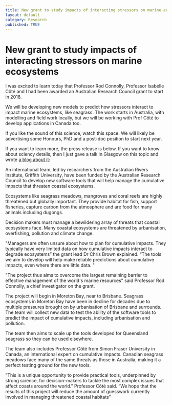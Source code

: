```yaml
---
title: New grant to study impacts of interacting stressors on marine ecosystems
layout: default
category: Research
published: TRUE
---
```


# New grant to study impacts of interacting stressors on marine ecosystems

I was excited to learn today that Professor Rod Connolly, Professor Isabelle Côté and I had been awarded an Australian Research Council grant to start in 2018.

We will be developing new models to predict how stressors interact to impact marine ecosystems, like seagrass. The work starts in Australia, with modelling and field work locally, but we will be working with Prof Côté to develop applications in Canada too.

If you like the sound of this science, watch this space. We will likely be advertising some Honours, PhD and a post-doc position to start next year.

If you want to learn more, the press release is below. If you want to know about sciency details, then I just gave a talk in Glasgow on this topic and wrote [a blog about it](http://www.seascapemodels.org/research/2017/10/06/managing-multiple-stressors.html):

An international team, led by researchers from the Australian Rivers Institute, Griffith University, have been funded by the Australian Research Council to develop new software tools that will help manage the cumulative impacts that threaten coastal ecosystems.

Ecosystems like seagrass meadows, mangroves and coral reefs are highly threatened but globally important. They provide habitat for fish, support fisheries, capture carbon from the atmosphere and are food for many animals including dugongs.

Decision makers must manage a bewildering array of threats that coastal ecosystems face. Many coastal ecosystems are threatened by urbanisation, overfishing, pollution and climate change.

"Managers are often unsure about how to plan for cumulative impacts. They typically have very limited data on how cumulative impacts interact to degrade ecosystems” the grant lead Dr Chris Brown explained.  “The tools we aim to develop will help make reliable predictions about cumulative impacts, even where there are little data. "

"The project thus aims to overcome the largest remaining barrier to effective management of the world's marine resources" said Professor Rod Connolly, a chief investigator on the grant.

The project will begin in Moreton Bay, near to Brisbane. Seagrass ecosystems in Moreton Bay have been in decline for decades due to multiple pressures brought on by urbanisation of Brisbane and surrounds. The team will collect new data to test the ability of the software tools to predict the impact of cumulative impacts, including urbanisation and pollution.

The team then aims to scale up the tools developed for Queensland seagrass so they can be used elsewhere.

The team also includes Professor Côté from Simon Fraser University in Canada, an international expert on cumulative impacts. Canadian seagrass meadows face many of the same threats as those in Australia, making it a perfect testing ground for the new tools.

“This is a unique opportunity to provide practical tools, underpinned by strong science, for decision-makers to tackle the most complex issues that affect coasts around the world.” Professor Côté said. “We hope that the results of this project will reduce the amount of guesswork currently involved in managing threatened coastal habitats”
